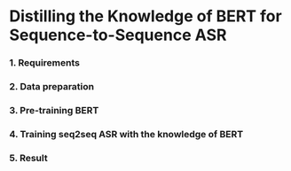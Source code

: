 # Distilling the Knowledge of BERT for Sequence-to-Sequence ASR

### 1. Requirements

### 2. Data preparation

### 3. Pre-training BERT

### 4. Training seq2seq ASR with the knowledge of BERT

### 5. Result

